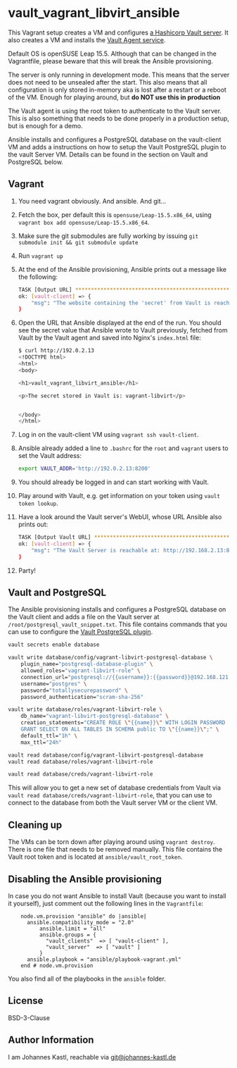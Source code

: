 # vault_vagrant_libvirt_ansible

This Vagrant setup creates a VM and configures [a Hashicorp Vault
server](https://www.hashicorp.com/products/vault). It also creates a VM and
installs the [Vault Agent
service](https://developer.hashicorp.com/vault/tutorials/vault-agent/agent-quick-start).

Default OS is openSUSE Leap 15.5. Although that can be changed in the
Vagrantfile, please beware that this will break the Ansible provisioning.

The server is only running in development mode. This means that the server does
not need to be unsealed after the start. This also means that all configuration
is only stored in-memory aka is lost after a restart or a reboot of the VM.
Enough for playing around, but **do NOT use this in production**

The Vault agent is using the root token to authenticate to the Vault server.
This is also something that needs to be done properly in a production setup, but
is enough for a demo.

Ansible installs and configures a PostgreSQL database on the vault-client VM and
adds a instructions on how to setup the Vault PostgreSQL plugin to the vault
Server VM. Details can be found in the section on Vault and PostgreSQL below.

## Vagrant

1. You need vagrant obviously. And ansible. And git...
1. Fetch the box, per default this is `opensuse/Leap-15.5.x86_64`, using
   `vagrant box add opensuse/Leap-15.5.x86_64`.
1. Make sure the git submodules are fully working by issuing `git submodule init
   && git submodule update`
1. Run `vagrant up`
1. At the end of the Ansible provisioning, Ansible prints out a message like the
   following:

   ```bash
   TASK [Output URL] *******************************************************************************
   ok: [vault-client] => {
       "msg": "The website containing the 'secret' from Vault is reachable at http://192.0.2.13"
   }
   ```

1. Open the URL that Ansible displayed at the end of the run. You should see the
   secret value that Ansible wrote to Vault previously, fetched from Vault by
   the Vault agent and saved into Nginx's `index.html` file:

   ```bash
   $ curl http://192.0.2.13
   <!DOCTYPE html>
   <html>
   <body>

   <h1>vault_vagrant_libvirt_ansible</h1>

   <p>The secret stored in Vault is: vagrant-libvirt</p>


   </body>
   </html>
   ```

1. Log in on the vault-client VM using `vagrant ssh vault-client`.
1. Ansible already added a line to `.bashrc` for the `root` and `vagrant` users
   to set the Vault address:

   ```bash
   export VAULT_ADDR='http://192.0.2.13:8200'
   ```

1. You should already be logged in and can start working with Vault.
1. Play around with Vault, e.g. get information on your token using `vault token
   lookup`.
1. Have a look around the Vault server's WebUI, whose URL Ansible also prints
   out:

   ```bash
   TASK [Output Vault URL] ********************************************************
   ok: [vault-client] => {
       "msg": "The Vault Server is reachable at: http://192.168.2.13:8200"
   }
   ```

1. Party!

## Vault and PostgreSQL

The Ansible provisioning installs and configures a PostgreSQL database on the
Vault client and adds a file on the Vault server at
`/root/postgresql_vault_snippet.txt`. This file contains commands that you can
use to configure the [Vault PostgreSQL
plugin](https://developer.hashicorp.com/vault/docs/secrets/databases/postgresql).

```bash
vault secrets enable database

vault write database/config/vagrant-libvirt-postgresql-database \
    plugin_name="postgresql-database-plugin" \
    allowed_roles="vagrant-libvirt-role" \
    connection_url="postgresql://{{username}}:{{password}}@192.168.121.98:5432/vault-example-database" \
    username="postgres" \
    password="totallysecurepassword" \
    password_authentication="scram-sha-256"

vault write database/roles/vagrant-libvirt-role \
    db_name="vagrant-libvirt-postgresql-database" \
    creation_statements="CREATE ROLE \"{{name}}\" WITH LOGIN PASSWORD '{{password}}' VALID UNTIL '{{expiration}}'; \
    GRANT SELECT ON ALL TABLES IN SCHEMA public TO \"{{name}}\";" \
    default_ttl="1h" \
    max_ttl="24h"

vault read database/config/vagrant-libvirt-postgresql-database
vault read database/roles/vagrant-libvirt-role

vault read database/creds/vagrant-libvirt-role
```

This will allow you to get a new set of database credentials from Vault via
`vault read database/creds/vagrant-libvirt-role`, that you can use to connect to
the database from both the Vault server VM or the client VM.

## Cleaning up

The VMs can be torn down after playing around using `vagrant destroy`. There is
one file that needs to be removed manually. This file contains the Vault root
token and is located at `ansible/vault_root_token`.

## Disabling the Ansible provisioning

In case you do not want Ansible to install Vault (because you want to install
it yourself), just comment out the following lines in the `Vagrantfile`:

```hcl
    node.vm.provision "ansible" do |ansible|
      ansible.compatibility_mode = "2.0"
          ansible.limit = "all"
          ansible.groups = {
            "vault_clients"  => [ "vault-client" ],
            "vault_server"  => [ "vault" ]
          }
      ansible.playbook = "ansible/playbook-vagrant.yml"
    end # node.vm.provision
```

You also find all of the playbooks in the `ansible` folder.

## License

BSD-3-Clause

## Author Information

I am Johannes Kastl, reachable via git@johannes-kastl.de
